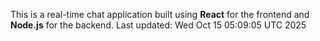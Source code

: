 This is a real-time chat application built using **React** for the frontend and **Node.js** for the backend.
Last updated: Wed Oct 15 05:09:05 UTC 2025
